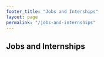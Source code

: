 ```yaml
---
footer_title: "Jobs and Interships"
layout: page
permalink: "/jobs-and-internships"
---
```


## Jobs and Internships
